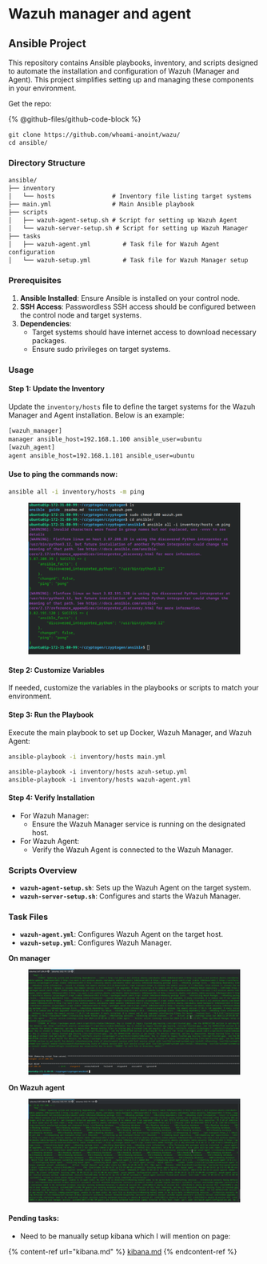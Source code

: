 # Wazuh manager and agent



## Ansible Project

This repository contains Ansible playbooks, inventory, and scripts designed to automate the installation and configuration of Wazuh (Manager and Agent). This project simplifies setting up and managing these components in your environment.

Get the repo:&#x20;

{% @github-files/github-code-block %}

```
git clone https://github.com/whoami-anoint/wazu/
cd ansible/
```

### Directory Structure

```
ansible/
├── inventory
│   └── hosts                # Inventory file listing target systems
├── main.yml                 # Main Ansible playbook
├── scripts
│   ├── wazuh-agent-setup.sh # Script for setting up Wazuh Agent
│   └── wazuh-server-setup.sh # Script for setting up Wazuh Manager
├── tasks
│   ├── wazuh-agent.yml         # Task file for Wazuh Agent configuration
│   └── wazuh-setup.yml         # Task file for Wazuh Manager setup
```

### Prerequisites

1. **Ansible Installed**: Ensure Ansible is installed on your control node.
2. **SSH Access**: Passwordless SSH access should be configured between the control node and target systems.
3. **Dependencies**:
   * Target systems should have internet access to download necessary packages.
   * Ensure sudo privileges on target systems.

### Usage

#### Step 1: Update the Inventory

Update the `inventory/hosts` file to define the target systems for the Wazuh Manager and Agent installation. Below is an example:

```bash
[wazuh_manager]
manager ansible_host=192.168.1.100 ansible_user=ubuntu
[wazuh_agent]
agent ansible_host=192.168.1.101 ansible_user=ubuntu
```

#### Use to ping the commands now:

```bash
ansible all -i inventory/hosts -m ping
```

<figure><img src="../../.gitbook/assets/image (49).png" alt=""><figcaption></figcaption></figure>

#### Step 2: Customize Variables

If needed, customize the variables in the playbooks or scripts to match your environment.

#### Step 3: Run the Playbook

Execute the main playbook to set up Docker, Wazuh Manager, and Wazuh Agent:

```bash
ansible-playbook -i inventory/hosts main.yml
```

```
ansible-playbook -i inventory/hosts azuh-setup.yml
ansible-playbook -i inventory/hosts wazuh-agent.yml
```

#### Step 4: Verify Installation

* For Wazuh Manager:
  * Ensure the Wazuh Manager service is running on the designated host.
* For Wazuh Agent:
  * Verify the Wazuh Agent is connected to the Wazuh Manager.

### Scripts Overview

* **`wazuh-agent-setup.sh`**: Sets up the Wazuh Agent on the target system.
* **`wazuh-server-setup.sh`**: Configures and starts the Wazuh Manager.

### Task Files

* **`wazuh-agent.yml`**: Configures Wazuh Agent on the target host.
* **`wazuh-setup.yml`**: Configures Wazuh Manager.



**On manager**

<figure><img src="../../.gitbook/assets/image (47).png" alt=""><figcaption></figcaption></figure>

**On Wazuh agent**

<figure><img src="../../.gitbook/assets/image (48).png" alt=""><figcaption></figcaption></figure>

#### Pending tasks:&#x20;

* Need to be manually setup kibana which I will mention on page:

{% content-ref url="kibana.md" %}
[kibana.md](kibana.md)
{% endcontent-ref %}

